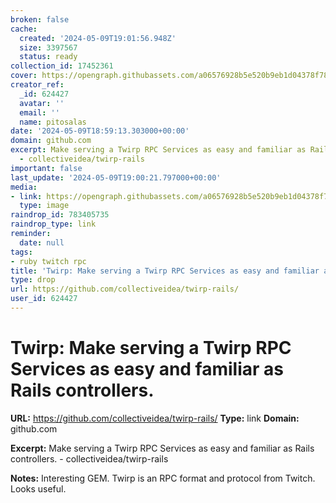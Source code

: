 ```yaml
---
broken: false
cache:
  created: '2024-05-09T19:01:56.948Z'
  size: 3397567
  status: ready
collection_id: 17452361
cover: https://opengraph.githubassets.com/a06576928b5e520b9eb1d04378f78a5ec60f535a19826a3de0de8346372bea06/collectiveidea/twirp-rails
creator_ref:
  _id: 624427
  avatar: ''
  email: ''
  name: pitosalas
date: '2024-05-09T18:59:13.303000+00:00'
domain: github.com
excerpt: Make serving a Twirp RPC Services as easy and familiar as Rails controllers.
  - collectiveidea/twirp-rails
important: false
last_update: '2024-05-09T19:00:21.797000+00:00'
media:
- link: https://opengraph.githubassets.com/a06576928b5e520b9eb1d04378f78a5ec60f535a19826a3de0de8346372bea06/collectiveidea/twirp-rails
  type: image
raindrop_id: 783405735
raindrop_type: link
reminder:
  date: null
tags:
- ruby twitch rpc
title: 'Twirp: Make serving a Twirp RPC Services as easy and familiar as Rails controllers.'
type: drop
url: https://github.com/collectiveidea/twirp-rails/
user_id: 624427
---
```


# Twirp: Make serving a Twirp RPC Services as easy and familiar as Rails controllers.

**URL:** https://github.com/collectiveidea/twirp-rails/
**Type:** link
**Domain:** github.com

**Excerpt:** Make serving a Twirp RPC Services as easy and familiar as Rails controllers. - collectiveidea/twirp-rails

**Notes:**
Interesting GEM. Twirp is an RPC format and protocol from Twitch. Looks useful.
